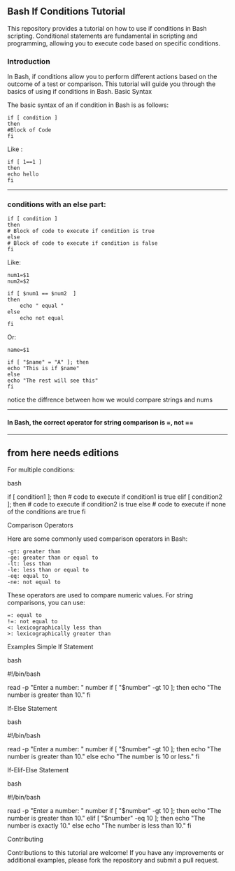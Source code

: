## Bash If Conditions Tutorial
This repository provides a tutorial on how to use if conditions in Bash scripting. Conditional statements are fundamental in scripting and programming, allowing you to execute code based on specific conditions.

### Introduction
In Bash, if conditions allow you to perform different actions based on the outcome of a test or comparison. This tutorial will guide you through the basics of using if conditions in Bash.
Basic Syntax

The basic syntax of an if condition in Bash is as follows:

```
if [ condition ]
then
#Block of Code
fi
```

Like :

```
if [ 1==1 ]
then
echo hello
fi
```

---


### conditions with an else part:

```
if [ condition ]
then
# Block of code to execute if condition is true
else
# Block of code to execute if condition is false
fi
```


Like:

```
num1=$1
num2=$2

if [ $num1 == $num2  ]
then
    echo " equal " 
else
    echo not equal
fi
```

Or:

```
name=$1

if [ "$name" = "A" ]; then
echo "This is if $name"
else
echo "The rest will see this"
fi
```

notice the diffrence between how we would compare strings and nums  

---

#### In Bash, the correct operator for string comparison is =, not ==

---

## from here needs editions


For multiple conditions:

bash

if [ condition1 ]; then
    # code to execute if condition1 is true
elif [ condition2 ]; then
    # code to execute if condition2 is true
else
    # code to execute if none of the conditions are true
fi

Comparison Operators

Here are some commonly used comparison operators in Bash:

    -gt: greater than
    -ge: greater than or equal to
    -lt: less than
    -le: less than or equal to
    -eq: equal to
    -ne: not equal to

These operators are used to compare numeric values. For string comparisons, you can use:

    =: equal to
    !=: not equal to
    <: lexicographically less than
    >: lexicographically greater than

Examples
Simple If Statement

bash

#!/bin/bash

read -p "Enter a number: " number
if [ "$number" -gt 10 ]; then
    echo "The number is greater than 10."
fi

If-Else Statement

bash

#!/bin/bash

read -p "Enter a number: " number
if [ "$number" -gt 10 ]; then
    echo "The number is greater than 10."
else
    echo "The number is 10 or less."
fi

If-Elif-Else Statement

bash

#!/bin/bash

read -p "Enter a number: " number
if [ "$number" -gt 10 ]; then
    echo "The number is greater than 10."
elif [ "$number" -eq 10 ]; then
    echo "The number is exactly 10."
else
    echo "The number is less than 10."
fi

Contributing

Contributions to this tutorial are welcome! If you have any improvements or additional examples, please fork the repository and submit a pull request.
